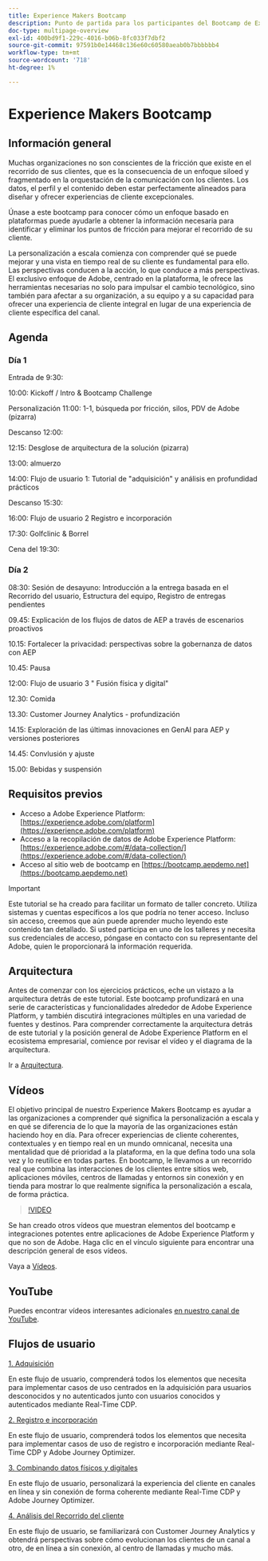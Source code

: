 ```yaml
---
title: Experience Makers Bootcamp
description: Punto de partida para los participantes del Bootcamp de Experience Makers
doc-type: multipage-overview
exl-id: 400bd9f1-229c-4016-b06b-8fc033f7dbf2
source-git-commit: 97591b0e14468c136e60c60580aeab0b7bbbbbb4
workflow-type: tm+mt
source-wordcount: '718'
ht-degree: 1%

---
```


# Experience Makers Bootcamp

## Información general

Muchas organizaciones no son conscientes de la fricción que existe en el recorrido de sus clientes, que es la consecuencia de un enfoque siloed y fragmentado en la orquestación de la comunicación con los clientes. Los datos, el perfil y el contenido deben estar perfectamente alineados para diseñar y ofrecer experiencias de cliente excepcionales.

Únase a este bootcamp para conocer cómo un enfoque basado en plataformas puede ayudarle a obtener la información necesaria para identificar y eliminar los puntos de fricción para mejorar el recorrido de su cliente.

La personalización a escala comienza con comprender qué se puede mejorar y una vista en tiempo real de su cliente es fundamental para ello. Las perspectivas conducen a la acción, lo que conduce a más perspectivas. El exclusivo enfoque de Adobe, centrado en la plataforma, le ofrece las herramientas necesarias no solo para impulsar el cambio tecnológico, sino también para afectar a su organización, a su equipo y a su capacidad para ofrecer una experiencia de cliente integral en lugar de una experiencia de cliente específica del canal.

## Agenda

### Día 1

Entrada de 9:30:

10:00: Kickoff / Intro &amp; Bootcamp Challenge

Personalización 11:00: 1-1, búsqueda por fricción, silos, PDV de Adobe (pizarra)

Descanso 12:00:

12:15: Desglose de arquitectura de la solución (pizarra)

13:00: almuerzo

14:00: Flujo de usuario 1: Tutorial de &quot;adquisición&quot; y análisis en profundidad prácticos

Descanso 15:30:

16:00: Flujo de usuario 2 Registro e incorporación

17:30: Golfclinic &amp; Borrel

Cena del 19:30:

### Día 2

08:30: Sesión de desayuno: Introducción a la entrega basada en el Recorrido del usuario, Estructura del equipo, Registro de entregas pendientes

09.45: Explicación de los flujos de datos de AEP a través de escenarios proactivos

10.15: Fortalecer la privacidad: perspectivas sobre la gobernanza de datos con AEP

10.45: Pausa

12:00: Flujo de usuario 3 &quot; Fusión física y digital&quot;

12.30: Comida

13.30: Customer Journey Analytics - profundización

14.15: Exploración de las últimas innovaciones en GenAI para AEP y versiones posteriores

14.45: Convlusión y ajuste

15.00: Bebidas y suspensión


## Requisitos previos

- Acceso a Adobe Experience Platform: [https://experience.adobe.com/platform](https://experience.adobe.com/platform)
- Acceso a la recopilación de datos de Adobe Experience Platform: [https://experience.adobe.com/#/data-collection/](https://experience.adobe.com/#/data-collection/)
- Acceso al sitio web de bootcamp en [https://bootcamp.aepdemo.net](https://bootcamp.aepdemo.net)

>[!IMPORTANT]
>
>Este tutorial se ha creado para facilitar un formato de taller concreto. Utiliza sistemas y cuentas específicos a los que podría no tener acceso. Incluso sin acceso, creemos que aún puede aprender mucho leyendo este contenido tan detallado. Si usted participa en uno de los talleres y necesita sus credenciales de acceso, póngase en contacto con su representante del Adobe, quien le proporcionará la información requerida.

## Arquitectura

Antes de comenzar con los ejercicios prácticos, eche un vistazo a la arquitectura detrás de este tutorial. Este bootcamp profundizará en una serie de características y funcionalidades alrededor de Adobe Experience Platform, y también discutirá integraciones múltiples en una variedad de fuentes y destinos. Para comprender correctamente la arquitectura detrás de este tutorial y la posición general de Adobe Experience Platform en el ecosistema empresarial, comience por revisar el vídeo y el diagrama de la arquitectura.

Ir a [Arquitectura](https://experienceleague.adobe.com/docs/platform-learn/comprehensive-technical-tutorial-v22/architecture.html?lang=en).

## Vídeos

El objetivo principal de nuestro Experience Makers Bootcamp es ayudar a las organizaciones a comprender qué significa la personalización a escala y en qué se diferencia de lo que la mayoría de las organizaciones están haciendo hoy en día. Para ofrecer experiencias de cliente coherentes, contextuales y en tiempo real en un mundo omnicanal, necesita una mentalidad que dé prioridad a la plataforma, en la que defina todo una sola vez y lo reutilice en todas partes. En bootcamp, le llevamos a un recorrido real que combina las interacciones de los clientes entre sitios web, aplicaciones móviles, centros de llamadas y entornos sin conexión y en tienda para mostrar lo que realmente significa la personalización a escala, de forma práctica.

>[!VIDEO](https://video.tv.adobe.com/v/345446?quality=12&enable=on)

Se han creado otros vídeos que muestran elementos del bootcamp e integraciones potentes entre aplicaciones de Adobe Experience Platform y que no son de Adobe. Haga clic en el vínculo siguiente para encontrar una descripción general de esos vídeos.

Vaya a [Vídeos](https://experienceleague.adobe.com/docs/platform-learn/comprehensive-technical-tutorial-v22/videos.html?lang=en).

## YouTube

Puedes encontrar vídeos interesantes adicionales [en nuestro canal de YouTube](https://www.youtube.com/channel/UCUKG2dkZ9pYuZUPebQ21jUw).

## Flujos de usuario

[1. Adquisición ](./uc/uc1/uc1.md)

En este flujo de usuario, comprenderá todos los elementos que necesita para implementar casos de uso centrados en la adquisición para usuarios desconocidos y no autenticados junto con usuarios conocidos y autenticados mediante Real-Time CDP.

[2. Registro e incorporación](./uc/uc2/uc2.md)

En este flujo de usuario, comprenderá todos los elementos que necesita para implementar casos de uso de registro e incorporación mediante Real-Time CDP y Adobe Journey Optimizer.

[3. Combinando datos físicos y digitales](./uc/uc3/uc3.md)

En este flujo de usuario, personalizará la experiencia del cliente en canales en línea y sin conexión de forma coherente mediante Real-Time CDP y Adobe Journey Optimizer.

[4. Análisis del Recorrido del cliente](./uc/uc4/uc4.md)

En este flujo de usuario, se familiarizará con Customer Journey Analytics y obtendrá perspectivas sobre cómo evolucionan los clientes de un canal a otro, de en línea a sin conexión, al centro de llamadas y mucho más.

